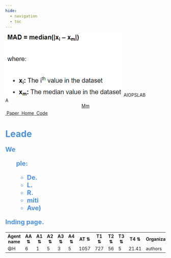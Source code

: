 ```yaml
---
hide:
  - navigation
  - toc
---
```


<!-- title -->
<div class=title>
    <div class="title-aiopslab"><img src="/imgs/logo.png"/>&nbspAIOPSLAB</div>
    <div class=title-author>A </div>
</div>

<div style="text-align:center"><a href="https://aka.ms/m365research-org" class=textM365>Mm</a></div>

<!-- navigation -->
<div style="margin-top: 6px; margin-bottom: 20px;" class="column has-text-centered">
    <div class="nav">
        <span class="nav-block">
            <a href="https://www.bilibili.com" class="link-btn button" target="_blank">
                <span class="link-text"><i class="fa-solid fa-file-lines"></i>&nbspPaper</span>
            </a>
        </span>
        <span class="nav-block">
            <a href="/" class="link-btn">
                <span class="link-text"><i class="fa-solid fa-house"></i>&nbspHome</span>
            </a>
        </span>
        <span class="nav-block">
            <a href="https://www.bilibili.com"class="link-btn" target="_blank">
                <span class="link-text"><i class="fa-brands fa-github"></i>&nbspCode</span>
            </a>
        </span>
    </div>
</div>
<div class=textdiv>
  <h1 style="color: #4A90E2;">Leade</h>
  <p style="font-size:20px; color: #4A90E2;">We<br></p>

  <ul style="font-size:20px; color: #4A90E2;"> <b>ple:</b>
    <ul style="font-size:20px; color: #4A90E2;">
      <li><b>De.</b></li>
      <li><b>L.</b></li>
      <li><b>R.</b></li>
      <li><b>miti</b></li>
      <li><b>Ave)</b></li>
    </ul> 
  </ul>
  <p style="font-size:20px; color: #4A90E2;">Inding page.</p>

</div>

<table id="sortableTable">
<tr>
  <th style="width: 400px">Agent name</th>
  <th onclick="sortTable(1)" >AA &#x21C5;</th>
  <th onclick="sortTable(2)" >A1 &#x21C5;</th>
  <th onclick="sortTable(3)" >A2 &#x21C5;</th>
  <th onclick="sortTable(4)" >A3 &#x21C5;</th>
  <th onclick="sortTable(5)" >A4 &#x21C5;</th>
  <th onclick="sortTable(6)" >AT &#x21C5;</th>
  <th onclick="sortTable(7)" >T1 &#x21C5;</th>
  <th onclick="sortTable(8)" >T2 &#x21C5;</th>
  <th onclick="sortTable(9)" >T3 &#x21C5;</th>
  <th onclick="sortTable(10)" >T4 &#x21C5;</th>
  <th >Organization</th>
  <th >Model family</th>
  <th >site</th>
</tr>
<tr>
  <td style="width: 400px">😄H</td>
  <td>6</td>
  <td>1</td>
  <td>5</td>
  <td>3</td>
  <td>5</td>
  <td>1057</td>
  <td>727</td>
  <td>56</td>
  <td>5</td>
  <td>21.41</td>
  <td>authors</td>
  <td></td>
  <td><a href="https://www.bilibili.com">🔗</a></td>
</tr>
</table>




